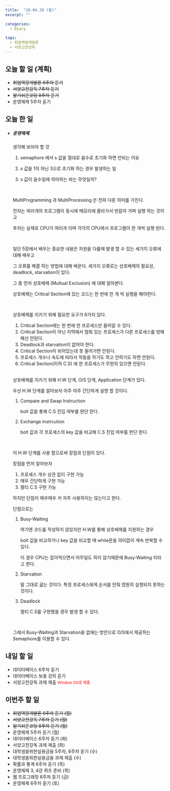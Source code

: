 ```yaml
---
title:  "20.04.20 (월)"
excerpt: ""

categories:
  - Diary

tags:
  - 취업역량개발론
  - 서양고전강독
---
```


## 오늘 할 일 (계획)

- ~~취업역량개발론 6주차 듣기~~
- ~~서양고전강독 7주차 듣기~~
- ~~알기쉬운코딩 8주차 듣기~~
- 운영체제 5주차 듣기


## 오늘 한 일

- ##### 운영체제

  생각해 보아야 할 것 

  1. semaphore 에서 s 값을 절대로 음수로 초기화 하면 안되는 이유

  2. s 값을 1이 아닌 3으로 초기화 하는 경우 발생하는 일

  3. s 값이 음수일때 의미하는 바는 무엇일까?

     <br>

  MultiProgramming 과 MultiProcessing 은 전혀 다른 의미를 가진다.

  전자는 여러개의 프로그램이 동시에 메모리에 올라가서 번갈아 가며 실행 하는 것이고

  후자는 실제로 CPU가 여러개 이며 각각의 CPU에서 프로그램이 한 개씩 실행 된다.

  <br>

  일단 5장에서 배우는 중요한 내용은 자원을 다룰때 발생 할 수 있는 세가지 오류에 대해 배우고

  그 오류를 해결 하는 방법에 대해 배운다. 세가지 오류로는 상호배제의 필요성, deadlock, starvation이 있다.

  그 중 먼저 상호배제 (Multual Exclusion) 에 대해 알아본다.

  상호배제는 Critical Section에 있는 코드는 한 번에 한 개 씩 실행을 해야한다.

  <br>

  상호배제를 지키기 위해 필요한 요구가 6가지 있다.

  1. Critical Section에는 한 번에 한 프로세스만 들어갈 수 있다.
  2. Critical Section이 아닌 지역에서 멈춰 있는 프로세스가 다른 프로세스를 방해해선 안된다.
  3. Deadlock과 starvation이 없어야 한다.
  4. Critical Section이 비어있는데 못 들어가면 안된다.
  5. 프로세스 개수나 속도에 따라서 작동을 하기도 하고 안하기도 하면 안된다.
  6. Critical Section(이하 C.S) 에 한 프로세스가 무한히 있으면 안된다.

  <br>

  상호배제를 지키기 위해 H.W 단계, O/S 단계, Application 단계가 있다.

  우선 H.W 단계를 알아보자 아주 아주 간단하게 설명 할 것이다.

  1. Compare and Swap Instruction

     bolt 값을 통해 C.S 진입 여부를 판단 한다.

  2. Exchange Instrcution

     bolt 값과 각 프로세스의 key 값을 비교해 C.S 진입 여부를 판단 한다.

  <br>

  이 H.W 단계를 사용 함으로써 장점과 단점이 있다.

  장점을 먼저 알아보자

  1. 프로세스 개수 상관 없이 구현 가능
  2. 매우 간단하게 구현 가능
  3. 멀티 C.S 구현 가능

  하지만 단점이 매우매우 커 자주 사용하지는 않는다고 한다.

  단점으로는

  1. Busy-Waiting

     여기엔 코드를 작성하지 않았지만 H.W를 통해 상호배제를 지원하는 경우

     bolt 값을 비교하거나 key 값을 비교할 때 while문을 의미없이 계속 반복할 수 있다.

     이 경우 CPU는 잡아먹으면서 아무일도 하지 않기때문에 Busy-Waiting 이라고 한다.

  2. Starvation

     말 그대로 굶는 것이다. 특정 프로세스에게 순서를 안줘 영원히 실행되지 못하는 것이다.

  3. Deadlock

     멀티 C.S를 구현했을 경우 발생 할 수 있다.

  <br>

  그래서 Busy-Waiting과 Starvation을 없애는 방안으로 O/S에서 제공하는 Semaphore를 이용할 수 있다.

  



## 내일 할 일

- 데이터베이스 6주차 듣기
- 데이터베이스 보충 강의 듣기
- 서양고전강독 과제 제출 <span style="font-size:12px; color: red;">Window OS로 제출</span>


## 이번주 할 일

- ~~취업역량개발론 6주차 듣기 (월)~~
- ~~서양고전강독 7주차 듣기 (월)~~
- ~~알기쉬운코딩 8주차 듣기 (월)~~
- 운영체제 5주차 듣기 (월)
- 데이터베이스 6주차 듣기 (화)
- 서양고전강독 과제 제출 (화)
- 대학생을위한실용금융 5주차, 6주차 듣기 (수)
- 대학생을위한실용금융 과제 제출 (수)
- 확률과 통계 6주차 듣기 (목)
- 운영체제 3, 4강 퀴즈 준비 (목)
- 웹 프로그래밍 6주차 듣기 (금)
- 운영체제 6주차 듣기 (토)